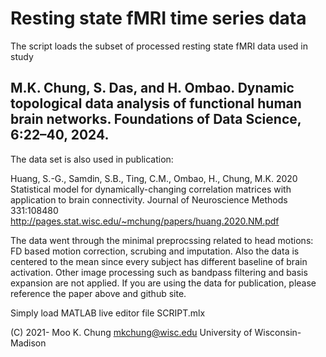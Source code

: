 # Resting state fMRI time series data

The script loads the subset of processed resting state fMRI data used in study

## M.K. Chung, S. Das, and H. Ombao. Dynamic topological data analysis of functional human brain networks. Foundations of Data Science, 6:22–40, 2024. 

The data set is also used in publication:

Huang, S.-G., Samdin, S.B., Ting, C.M., Ombao, H., Chung, M.K. 
2020 Statistical model for dynamically-changing correlation matrices 
with application to brain connectivity. Journal of Neuroscience Methods 331:108480
http://pages.stat.wisc.edu/~mchung/papers/huang.2020.NM.pdf

The data went through the minimal preprocssing related to head motions:
FD based motion correction, scrubing and imputation. Also the data is centered to the mean since every 
subject has different baseline of brain activation. Other image processing such as bandpass filtering and basis expansion are not applied. 
If you are using the data for publication, please reference the paper above and github site.

Simply load MATLAB live editor file SCRIPT.mlx

(C) 2021- Moo K. Chung  mkchung@wisc.edu
University of Wisconsin-Madison     
